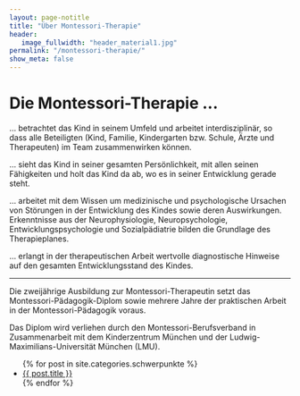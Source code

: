 ```yaml
---
layout: page-notitle
title: "Über Montessori-Therapie"
header:
   image_fullwidth: "header_material1.jpg"
permalink: "/montessori-therapie/"
show_meta: false
---
```

<h1>Die Montessori-Therapie ...</h1>
<p>
… betrachtet das Kind in seinem Umfeld und arbeitet interdisziplinär, 
	so dass alle Beteiligten (Kind, Familie, Kindergarten bzw. Schule, 
	Ärzte und Therapeuten) im Team zusammenwirken können. 
</p>
<p>
… sieht das Kind in seiner gesamten Persönlichkeit, mit allen seinen Fähigkeiten und holt das Kind da ab, wo es in seiner Entwicklung gerade steht.
</p>
<p>
… arbeitet mit dem Wissen um medizinische und psychologische Ursachen von Störungen in der Entwicklung des Kindes sowie deren Auswirkungen. 
     Erkenntnisse aus der Neurophysiologie, Neuropsychologie, Entwicklungspsychologie und Sozialpädiatrie bilden die Grundlage des Therapieplanes.
</p>
<p>
	…  erlangt in der therapeutischen Arbeit wertvolle diagnostische Hinweise auf den 	gesamten Entwicklungsstand des Kindes.
</p>
<hr>
<p>
Die zweijährige Ausbildung zur Montessori-Therapeutin setzt das Montessori-Pädagogik-Diplom sowie mehrere Jahre der praktischen Arbeit in der Montessori-Pädagogik voraus. 
</p>
<p>
Das Diplom wird verliehen durch den Montessori-Berufsverband in Zusammenarbeit mit dem Kinderzentrum München und der  Ludwig-Maximilians-Universität München (LMU).
</p>


<ul>
    {% for post in site.categories.schwerpunkte %}
    <li><a href="{{ site.url }}{{ post.url }}">{{ post.title }}</a></li>
    {% endfor %}
</ul>